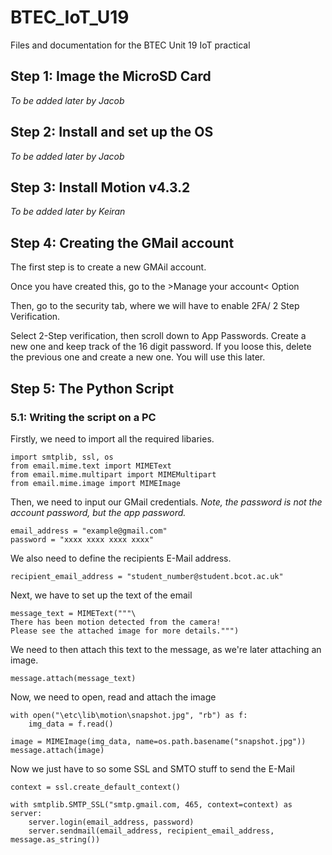 # BTEC_IoT_U19
Files and documentation for the BTEC Unit 19 IoT practical

## Step 1: Image the MicroSD Card

*To be added later by Jacob*

## Step 2: Install and set up the OS

*To be added later by Jacob*

## Step 3: Install Motion v4.3.2

*To be added later by Keiran*

## Step 4: Creating the GMail account

The first step is to create a new GMAil account.

Once you have created this, go to the >Manage your account< Option

Then, go to the security tab, where we will have to enable 2FA/ 2 Step Verification.

Select 2-Step verification, then scroll down to App Passwords. Create a new one and keep track of the 16 digit password. If you loose this, delete the previous one and create a new one. You will use this later.

## Step 5: The Python Script

### 5.1: Writing the script on a PC

Firstly, we need to import all the required libaries.

    import smtplib, ssl, os
    from email.mime.text import MIMEText
    from email.mime.multipart import MIMEMultipart
    from email.mime.image import MIMEImage

Then, we need to input our GMail credentials. *Note, the password is not the account password, but the app password.*

    email_address = "example@gmail.com"
    password = "xxxx xxxx xxxx xxxx"

We also need to define the recipients E-Mail address.

    recipient_email_address = "student_number@student.bcot.ac.uk"

Next, we have to set up the text of the email

    message_text = MIMEText("""\
    There has been motion detected from the camera!
    Please see the attached image for more details.""")

We need to then attach this text to the message, as we're later attaching an image.

    message.attach(message_text)

Now, we need to open, read and attach the image

    with open("\etc\lib\motion\snapshot.jpg", "rb") as f:
        img_data = f.read()

    image = MIMEImage(img_data, name=os.path.basename("snapshot.jpg"))
    message.attach(image)

Now we just have to so some SSL and SMTO stuff to send the E-Mail

    context = ssl.create_default_context()

    with smtplib.SMTP_SSL("smtp.gmail.com, 465, context=context) as server:
        server.login(email_address, password)
        server.sendmail(email_address, recipient_email_address, message.as_string())